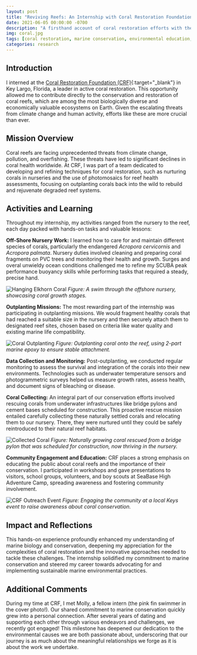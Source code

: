 ```yaml
---
layout: post
title: "Reviving Reefs: An Internship with Coral Restoration Foundation"
date: 2021-06-05 00:00:00 -0700
description: "A firsthand account of coral restoration efforts with the Coral Restoration Foundation in Key Largo, Florida."
img: coral.jpg
tags: [coral restoration, marine conservation, environmental education, scuba diving, climate change]
categories: research
---
```


## Introduction
I interned at the [Coral Restoration Foundation (CRF)](https://www.coralrestoration.org/){:target="_blank"} in Key Largo, Florida, a leader in active coral restoration. This opportunity allowed me to contribute directly to the conservation and restoration of coral reefs, which are among the most biologically diverse and economically valuable ecosystems on Earth. Given the escalating threats from climate change and human activity, efforts like these are more crucial than ever.

## Mission Overview
Coral reefs are facing unprecedented threats from climate change, pollution, and overfishing. These threats have led to significant declines in coral health worldwide. At CRF, I was part of a team dedicated to developing and refining techniques for coral restoration, such as nurturing corals in nurseries and the use of photomosaics for reef health assessments, focusing on outplanting corals back into the wild to rebuild and rejuvenate degraded reef systems.

## Activities and Learning
Throughout my internship, my activities ranged from the nursery to the reef, each day packed with hands-on tasks and valuable lessons:

**Off-Shore Nursery Work:** I learned how to care for and maintain different species of corals, particularly the endangered *Acropora cervicornis* and *Acropora palmata*. Nursery duties involved cleaning and preparing coral fragments on PVC trees and monitoring their health and growth. Surges and overal unwieldy ocean conditions challenged me to refine my SCUBA peak performance buoyancy skills while performing tasks that required a steady, precise hand.  

![Hanging Elkhorn Coral](/mitchtorkelson/assets/img/for_posts/coral-nursery.jpg)
*Figure: A swim through the offshore nursery, showcasing coral growth stages.*

**Outplanting Missions:** The most rewarding part of the internship was participating in outplanting missions. We would fragment healthy corals that had reached a suitable size in the nursery and then securely attach them to designated reef sites, chosen based on criteria like water quality and existing marine life compatibility.  

![Coral Outplanting](/mitchtorkelson/assets/img/for_posts/outplanting.jpg)
*Figure: Outplanting coral onto the reef, using 2-part marine epoxy to ensure stable attachment.*

**Data Collection and Monitoring:** Post-outplanting, we conducted regular monitoring to assess the survival and integration of the corals into their new environments. Technologies such as underwater temperature sensors and photogrammetric surveys helped us measure growth rates, assess health, and document signs of bleaching or disease.

**Coral Collecting:** An integral part of our conservation efforts involved rescuing corals from underwater infrastructures like bridge pylons and cement bases scheduled for construction. This proactive rescue mission entailed carefully collecting these naturally settled corals and relocating them to our nursery. There, they were nurtured until they could be safely reintroduced to their natural reef habitats.  

![Collected Coral](/mitchtorkelson/assets/img/for_posts/channel5.jpg)
*Figure: Naturally growing coral rescued from a bridge pylon that was scheduled for construction, now thriving in the nursery.*

**Community Engagement and Education:** CRF places a strong emphasis on educating the public about coral reefs and the importance of their conservation. I participated in workshops and gave presentations to visitors, school groups, volunteers, and boy scouts at SeaBase High Adventure Camp, spreading awareness and fostering community involvement.  

![CRF Outreach Event](/mitchtorkelson/assets/img/for_posts/outreach-jeremy.jpg)
*Figure: Engaging the community at a local Keys event to raise awareness about coral conservation.*

## Impact and Reflections
This hands-on experience profoundly enhanced my understanding of marine biology and conservation, deepening my appreciation for the complexities of coral restoration and the innovative approaches needed to tackle these challenges. The internship solidified my commitment to marine conservation and steered my career towards advocating for and implementing sustainable marine environmental practices.

## Additional Comments
During my time at CRF, I met Molly, a fellow intern (the pink fin swimmer in the cover photo!). Our shared commitment to marine conservation quickly grew into a personal connection. After several years of dating and supporting each other through various endeavors and challenges, we recently got engaged! This milestone has deepened our dedication to the environmental causes we are both passionate about, underscoring that our journey is as much about the meaningful relationships we forge as it is about the work we undertake.
